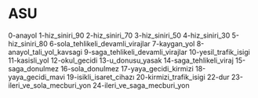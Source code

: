 # ASU

0-anayol
1-hiz_siniri_90
2-hiz_siniri_70
3-hiz_siniri_50
4-hiz_siniri_30
5-hiz_siniri_80
6-sola_tehlikeli_devamli_virajlar
7-kaygan_yol
8-anayol_tali_yol_kavsagi
9-saga_tehlikeli_devamli_virajlar
10-yesil_trafik_isigi
11-kasisli_yol
12-okul_gecidi
13-u_donusu_yasak
14-saga_tehlikeli_viraj
15-saga_donulmez
16-sola_donulmez
17-yaya_gecidi_kirmizi
18-yaya_gecidi_mavi
19-isikli_isaret_cihazı
20-kirmizi_trafik_isigi
22-dur
23-ileri_ve_sola_mecburi_yon
24-ileri_ve_saga_mecburi_yon
